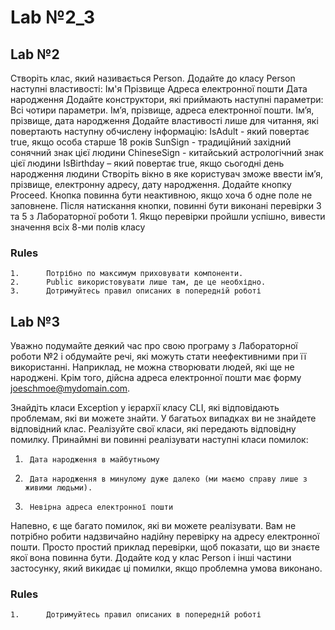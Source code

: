 # Lab №2_3
## Lab №2
Створіть клас, який називається Person. Додайте до класу Person наступні 
властивості:
Ім'я
Прізвище
Адреса електронної пошти
Дата народження
Додайте конструктори, які приймають наступні параметри:
Всі чотири параметри.
Ім’я, прізвище, адреса електронної пошти.
Ім’я, прізвище, дата народження
Додайте властивості лише для читання, які повертають наступну обчислену 
інформацію:
IsAdult - який повертає true, якщо особа старше 18 років
SunSign - традиційний західний сонячний знак цієї людини
ChineseSign - китайський астрологічний знак цієї людини
IsBirthday – який повертає true, якщо сьогодні день народження людини
Створіть вікно в яке користувач зможе ввести ім’я, прізвище, електронну 
адресу, дату народження. Додайте кнопку Proceed. Кнопка повинна бути 
неактивною, якщо хоча б одне поле не заповнене. Після натискання кнопки, 
повинні бути виконані перевірки 3 та 5 з Лабораторної роботи 1. Якщо 
перевірки пройшли успішно, вивести значення всіх 8-ми полів класу 

### Rules
```
1.      Потрібно по максимум приховувати компоненти. 
2.      Public використовувати лише там, де це необхідно.
3.      Дотримуйтесь правил описаних в попередній роботі
```
## Lab №3
Уважно подумайте деякий час про свою програму з Лабораторної роботи №2 і обдумайте речі, 
які можуть стати неефективними при її використанні. Наприклад, не можна створювати людей, 
які ще не народжені. Крім того, дійсна адреса електронної пошти має форму joeschmoe@mydomain.com.
 
Знайдіть класи Exception у ієрархії класу CLI, які відповідають проблемам, які ви можете знайти. 
У багатьох випадках ви не знайдете відповідний клас. Реалізуйте свої класи, які передають відповідну 
помилку. Принаймні ви повинні реалізувати наступні класи помилок:
1.      Дата народження в майбутньому
2.      Дата народження в минулому дуже далеко (ми маємо справу лише з живими людьми).
3.      Невірна адреса електронної пошти
Напевно, є ще багато помилок, які ви можете реалізувати. Вам не потрібно робити надзвичайно 
надійну перевірку на адресу електронної пошти. Просто простий приклад перевірки, щоб показати, 
що ви знаєте якої вона повинна бути. Додайте код у клас Person і інші частини застосунку, 
який викидає ці помилки, якщо проблемна умова виконано. 

### Rules
```
1.      Дотримуйтесь правил описаних в попередній роботі
```
